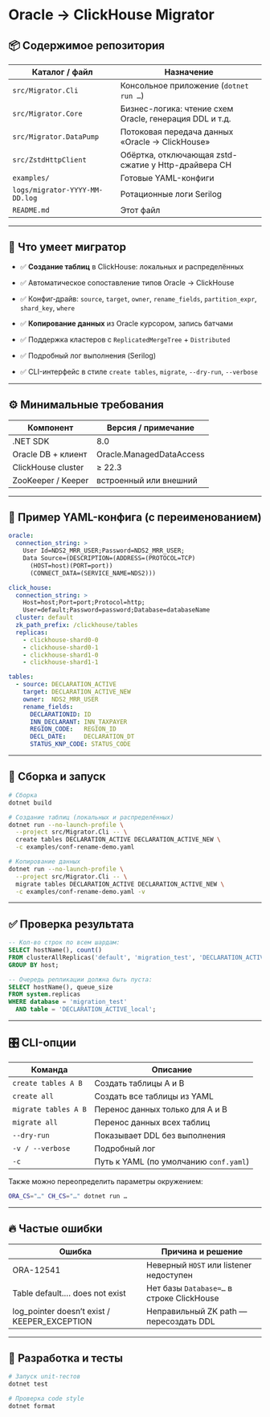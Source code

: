 # Oracle → ClickHouse Migrator  

## 📦 Содержимое репозитория

| Каталог / файл                        | Назначение                                               |
|---------------------------------------|----------------------------------------------------------|
| `src/Migrator.Cli`                    | Консольное приложение (`dotnet run …`)                   |
| `src/Migrator.Core`                   | Бизнес-логика: чтение схем Oracle, генерация DDL и т.д.  |
| `src/Migrator.DataPump`               | Потоковая передача данных «Oracle → ClickHouse»          |
| `src/ZstdHttpClient`                  | Обёртка, отключающая zstd-сжатие у Http-драйвера CH      |
| `examples/`                           | Готовые YAML-конфиги                                     |
| `logs/migrator-YYYY-MM-DD.log`        | Рота­ци­онные логи Serilog                                 |
| `README.md`                           | Этот файл                                                |

---

## 🚀 Что умеет мигратор

- ✅ **Создание таблиц** в ClickHouse: локальных и распределённых  
- ✅ Автоматическое сопоставление типов Oracle → ClickHouse  
- ✅ Конфиг‑драйв: `source`, `target`, `owner`, `rename_fields`, `partition_expr`, `shard_key`, `where`  

- ✅ **Копирование данных** из Oracle курсором, запись батчами  
- ✅ Поддержка кластеров с `ReplicatedMergeTree` + `Distributed`  
- ✅ Подробный лог выполнения (Serilog)  
- ✅ CLI-интерфейс в стиле `create tables`, `migrate`, `--dry-run`, `--verbose`

---

## ⚙️ Минимальные требования

| Компонент                  | Версия / примечание                          |
|----------------------------|----------------------------------------------|
| .NET SDK                   | 8.0                                          |
| Oracle DB + клиент         | Oracle.ManagedDataAccess                     |
| ClickHouse cluster         | ≥ 22.3                                       |
| ZooKeeper / Keeper         | встроенный или внешний                       |

---

## 📝 Пример YAML-конфига (с переименованием)

```yaml
oracle:
  connection_string: >
    User Id=NDS2_MRR_USER;Password=NDS2_MRR_USER;
    Data Source=(DESCRIPTION=(ADDRESS=(PROTOCOL=TCP)
      (HOST=host)(PORT=port))
      (CONNECT_DATA=(SERVICE_NAME=NDS2)))

click_house:
  connection_string: >
    Host=host;Port=port;Protocol=http;
    User=default;Password=password;Database=databaseName
  cluster: default
  zk_path_prefix: /clickhouse/tables
  replicas:
    - clickhouse-shard0-0
    - clickhouse-shard0-1
    - clickhouse-shard1-0
    - clickhouse-shard1-1

tables:
  - source: DECLARATION_ACTIVE
    target: DECLARATION_ACTIVE_NEW
    owner:  NDS2_MRR_USER
    rename_fields:
      DECLARATIONID: ID
      INN_DECLARANT: INN_TAXPAYER
      REGION_CODE:   REGION_ID
      DECL_DATE:     DECLARATION_DT
      STATUS_KNP_CODE: STATUS_CODE
````

---

## 🔧 Сборка и запуск

```bash
# Сборка
dotnet build

# Создание таблиц (локальных и распределённых)
dotnet run --no-launch-profile \
  --project src/Migrator.Cli -- \
  create tables DECLARATION_ACTIVE DECLARATION_ACTIVE_NEW \
  -c examples/conf-rename-demo.yaml

# Копирование данных
dotnet run --no-launch-profile \
  --project src/Migrator.Cli -- \
  migrate tables DECLARATION_ACTIVE DECLARATION_ACTIVE_NEW \
  -c examples/conf-rename-demo.yaml -v
```

---

## ✅ Проверка результата

```sql
-- Кол-во строк по всем шардам:
SELECT hostName(), count()
FROM clusterAllReplicas('default', 'migration_test', 'DECLARATION_ACTIVE_local')
GROUP BY host;

-- Очередь репликации должна быть пуста:
SELECT hostName(), queue_size
FROM system.replicas
WHERE database = 'migration_test'
  AND table = 'DECLARATION_ACTIVE_local';
```

---

## 🎛 CLI-опции

| Команда              | Описание                               |
| -------------------- | -------------------------------------- |
| `create tables A B`  | Создать таблицы A и B                  |
| `create all`         | Создать все таблицы из YAML            |
| `migrate tables A B` | Перенос данных только для A и B        |
| `migrate all`        | Перенос данных всех таблиц             |
| `--dry-run`          | Показывает DDL без выполнения          |
| `-v / --verbose`     | Подробный лог                          |
| `-c`                 | Путь к YAML (по умолчанию `conf.yaml`) |

Также можно переопределить параметры окружением:

```bash
ORA_CS="…" CH_CS="…" dotnet run …
```

---

## 🔥 Частые ошибки

| Ошибка                                         | Причина и решение                         |
| ---------------------------------------------- | ----------------------------------------- |
| ORA-12541                                      | Неверный `HOST` или listener недоступен   |
| Table default.… does not exist                 | Нет базы `Database=…` в строке ClickHouse |
| log\_pointer doesn’t exist / KEEPER\_EXCEPTION | Неправильный ZK path — пересоздать DDL   |

---

## 🧪 Разработка и тесты

```bash
# Запуск unit-тестов
dotnet test

# Проверка code style
dotnet format
```

